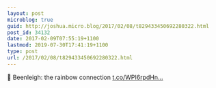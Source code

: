```yaml
---
layout: post
microblog: true
guid: http://joshua.micro.blog/2017/02/08/t829433450692280322.html
post_id: 34132
date: 2017-02-09T07:55:19+1100
lastmod: 2019-07-30T17:41:19+1100
type: post
url: /2017/02/08/t829433450692280322.html
---
```

🌈 Beenleigh: the rainbow connection [t.co/WPI6rpdHn...](https://t.co/WPI6rpdHnx)
